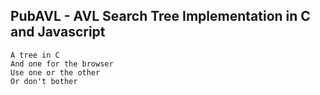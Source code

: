 ## PubAVL - AVL Search Tree Implementation in C and Javascript

```
A tree in C
And one for the browser
Use one or the other
Or don't bother
```
